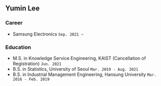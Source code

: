 ## Yumin Lee

###  Career
- Samsung Electronics ```Sep. 2021 ~```

###  Education 
- M.S. in Knowledge Service Engineering, KAIST (Cancellation of Registration) ```Jun. 2021``` 
- B.S. in Statistics, University of Seoul ```Mar. 2019 - Aug. 2021```
- B.S. in Industrial Management Engineering, Hansung University ```Mar. 2016 - Feb. 2019```
